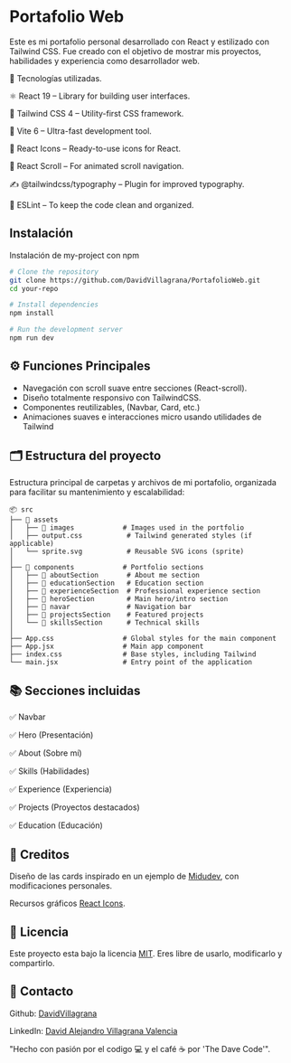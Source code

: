 # Portafolio Web

Este es mi portafolio personal desarrollado con React y estilizado con Tailwind CSS. Fue creado con el objetivo de mostrar mis proyectos, habilidades y experiencia como desarrollador web.

🚀 Tecnologías utilizadas.

⚛️ React 19 – Library for building user interfaces.

🎨 Tailwind CSS 4 – Utility-first CSS framework.

🧱 Vite 6 – Ultra-fast development tool.

🧩 React Icons – Ready-to-use icons for React.

🔄 React Scroll – For animated scroll navigation.

✍️ @tailwindcss/typography – Plugin for improved typography.

🧹 ESLint – To keep the code clean and organized.

## Instalación

Instalación de my-project con npm

```bash
# Clone the repository
git clone https://github.com/DavidVillagrana/PortafolioWeb.git
cd your-repo

# Install dependencies
npm install

# Run the development server
npm run dev
```

## ⚙️ Funciones Principales

- Navegación con scroll suave entre secciones (React-scroll).
- Diseño totalmente responsivo con TailwindCSS.
- Componentes reutilizables, (Navbar, Card, etc.)
- Animaciones suaves e interacciones micro usando utilidades de Tailwind 


## 🗂 Estructura del proyecto 

Estructura principal de carpetas y archivos de mi portafolio, organizada para facilitar su mantenimiento y escalabilidad:

```plaintext
📦 src
├── 📁 assets
│   ├── 📁 images            # Images used in the portfolio
│   ├── output.css           # Tailwind generated styles (if applicable)
│   └── sprite.svg           # Reusable SVG icons (sprite)
│
├── 📁 components            # Portfolio sections
│   ├── 📁 aboutSection       # About me section
│   ├── 📁 educationSection   # Education section
│   ├── 📁 experienceSection  # Professional experience section
│   ├── 📁 heroSection        # Main hero/intro section
│   ├── 📁 navar              # Navigation bar
│   ├── 📁 projectsSection    # Featured projects
│   └── 📁 skillsSection      # Technical skills
│
├── App.css                 # Global styles for the main component
├── App.jsx                 # Main app component
├── index.css               # Base styles, including Tailwind
└── main.jsx                # Entry point of the application

```

## 📚 Secciones incluidas

✅ Navbar

✅ Hero (Presentación)

✅ About (Sobre mí)

✅ Skills (Habilidades)

✅ Experience (Experiencia)

✅ Projects (Proyectos destacados)

✅ Education (Educación)

## 📝 Creditos

Diseño de las cards inspirado en un ejemplo de [Midudev](https://www.youtube.com/@midudev), con modificaciones personales.

Recursos gráficos [React Icons](https://react-icons.github.io/react-icons/).

## 📄 Licencia
Este proyecto esta bajo la licencia [MIT](https://choosealicense.com/licenses/mit/). Eres libre de usarlo, modificarlo y compartirlo.

## 📧 Contacto

Github:
[DavidVillagrana](https://github.com/DavidVillagrana)

LinkedIn:
[David Alejandro Villagrana Valencia](https://www.linkedin.com/in/david-alejandro-villagrana-valencia-a19996365/) 



"Hecho con pasión por el codigo 💻 y el café ☕ por 'The Dave Code'".
